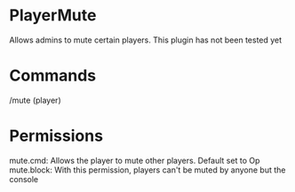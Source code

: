 # PlayerMute
Allows admins to mute certain players. This plugin has not been tested yet

# Commands
/mute (player)

# Permissions
mute.cmd: Allows the player to mute other players. Default set to Op
mute.block: With this permission, players can't be muted by anyone but the console
